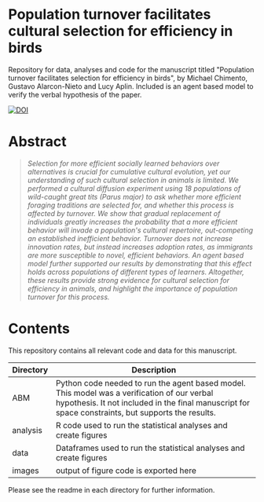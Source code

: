 # Population turnover facilitates cultural selection for efficiency in birds
Repository for data, analyses and code for the manuscript titled "Population turnover facilitates selection for efficiency in birds", by Michael Chimento, Gustavo Alarcon-Nieto and Lucy Aplin. Included is an agent based model to verify the verbal hypothesis of the paper.

[![DOI](https://zenodo.org/badge/298310660.svg)](https://zenodo.org/badge/latestdoi/298310660)

# Abstract
>*Selection for more efficient socially learned behaviors over alternatives is crucial for cumulative cultural evolution, yet our understanding of such cultural selection in animals is limited. We performed a cultural diffusion experiment using 18 populations of wild-caught great tits (Parus major) to ask whether more efficient foraging traditions are selected for, and whether this process is affected by turnover. We show that gradual replacement of individuals greatly increases the probability that a more efficient behavior will invade a population's cultural repertoire, out-competing an established inefficient behavior. Turnover does not increase innovation rates, but instead increases adoption rates, as immigrants are more susceptible to novel, efficient behaviors. An agent based model further supported our results by demonstrating that this effect holds across populations of different types of learners. Altogether, these results provide strong evidence for cultural selection for efficiency in animals, and highlight the importance of population turnover for this process.*

# Contents
This repository contains all relevant code and data for this manuscript.

Directory  | Description
------------- | -------------
ABM  | Python code needed to run the agent based model. This model was a verification of our verbal hypothesis. It not included in the final manuscript for space constraints, but supports the results.
analysis | R code used to run the statistical analyses and create figures
data | Dataframes used to run the statistical analyses and create figures
images | output of figure code is exported here

Please see the readme in each directory for further information.
